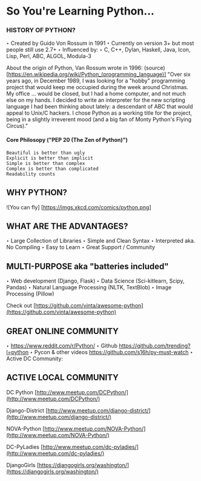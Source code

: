 # So You're Learning Python... 

### HISTORY OF PYTHON?

‣ Created by Guido Von Rossum in 1991
‣ Currently on version 3+ but most people still use 2.7+
‣ Influenced by:
‣ C, C++, Dylan, Haskell, Java, Icon, Lisp, Perl, ABC, ALGOL, Modula-3

About the origin of Python, Van Rossum wrote in 1996: (source)[https://en.wikipedia.org/wiki/Python_(programming_language)]
    "Over six years ago, in December 1989, I was looking for a "hobby" programming project that would keep me occupied during the week around Christmas. My office ... would be closed, but I had a home computer, and not much else on my hands. I decided to write an interpreter for the new scripting language I had been thinking about lately: a descendant of ABC that would appeal to Unix/C hackers. I chose Python as a working title for the project, being in a slightly irreverent mood (and a big fan of Monty Python's Flying Circus)."

#### Core Philosopy ("PEP 20 (The Zen of Python)")

    Beautiful is better than ugly
    Explicit is better than implicit
    Simple is better than complex
    Complex is better than complicated
    Readability counts


## WHY PYTHON?

![You can fly] [https://imgs.xkcd.com/comics/python.png]

## WHAT ARE THE ADVANTAGES?

‣ Large Collection of Libraries
‣ Simple and Clean Syntax
‣ Interpreted aka. No Compiling
‣ Easy to Learn
‣ Great Support / Community

## MULTI-PURPOSE aka "batteries included"

‣ Web development (Django, Flask)
‣ Data Science (Sci-kitlearn, Scipy, Pandas)
‣ Natural Language Processing (NLTK, TextBlob)
‣ Image Processing (Pillow)

Check out [https://github.com/vinta/awesome-python](https://github.com/vinta/awesome-python)


## GREAT ONLINE COMMUNITY

‣ https://www.reddit.com/r/Python/
‣ Github https://github.com/trending?l=python
‣ Pycon & other videos https://github.com/s16h/py-must-watch
‣ Active DC Community: 

## ACTIVE LOCAL COMMUNITY

DC Python 
[http://www.meetup.com/DCPython/](http://www.meetup.com/DCPython/)

Django-District
[http://www.meetup.com/django-district/](http://www.meetup.com/django-district/)

NOVA-Python
[http://www.meetup.com/NOVA-Python/](http://www.meetup.com/NOVA-Python/)

DC-PyLadies 
[http://www.meetup.com/dc-pyladies/](http://www.meetup.com/dc-pyladies/)

DjangoGirls
[https://djangogirls.org/washington/](https://djangogirls.org/washington/)








